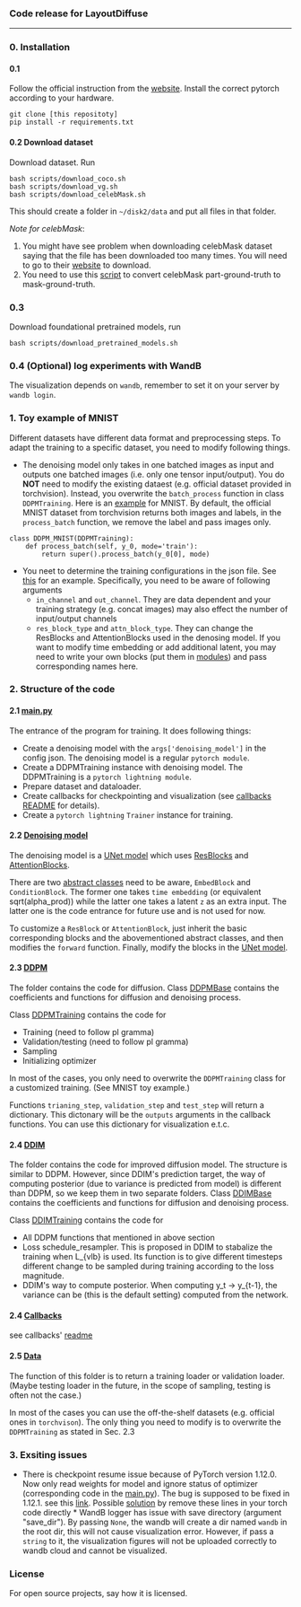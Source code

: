 ### Code release for LayoutDiffuse

---

### 0. Installation
#### 0.1 
Follow the official instruction from the [website](https://pytorch.org/get-started/locally/). Install the correct pytorch according to your hardware.
```
git clone [this repositoty]
pip install -r requirements.txt
```

#### 0.2  Download dataset

Download dataset. Run 
```
bash scripts/download_coco.sh
bash scripts/download_vg.sh
bash scripts/download_celebMask.sh
```

This should create a folder in `~/disk2/data` and put all files in that folder.


*Note for celebMask*: 
 1. You might have see problem when downloading celebMask dataset saying that the file has been downloaded too many times. You will need to go to their [website](https://github.com/switchablenorms/CelebAMask-HQ) to download. 
 2. You need to use this [script](https://github.com/switchablenorms/CelebAMask-HQ/blob/master/face_parsing/Data_preprocessing/g_mask.py) to convert celebMask part-ground-truth to mask-ground-truth.

### 0.3
Download foundational pretrained models, run
```
bash scripts/download_pretrained_models.sh
```

### 0.4 (Optional) log experiments with WandB
The visualization depends on `wandb`, remember to set it on your server by `wandb login`.

### 1. Toy example of MNIST
Different datasets have different data format and preprocessing steps. To adapt the training to a specific dataset, you need to modify following things.
* The denoising model only takes in one batched images as input and outputs one batched images (i.e. only one tensor input/output). You do **NOT** need to modify the existing dataest (e.g. official dataset provided in torchvision). Instead, you overwrite the `batch_process` function in class `DDPMTraining`. Here is an [example](DDPM/DDPM_MNIST.py) for MNIST. By default, the official MNIST dataset from torchvision returns both images and labels, in the `process_batch` function, we remove the label and pass images only.
```
class DDPM_MNIST(DDPMTraining):
    def process_batch(self, y_0, mode='train'):
        return super().process_batch(y_0[0], mode)
```
* You neet to determine the training configurations in the json file. See [this](configs/MNIST.json) for an example. Specifically, you need to be aware of following arguments
    * `in_channel` and `out_channel`. They are data dependent and your training strategy (e.g. concat images) may also effect the number of input/output channels
    * `res_block_type` and `attn_block_type`. They can change the ResBlocks and AttentionBlocks used in the denosing model. If you want to modify time embedding or add additional latent, you may need to write your own blocks (put them in [modules](modules)) and pass corresponding names here.

### 2. Structure of the code

#### 2.1 [main.py](main.py)
The entrance of the program for training. It does following things:
* Create a denoising model with the `args['denoising_model']` in the config json. The denoising model is a regular `pytorch module`.
* Create a DDPMTraining instance with denoising model. The DDPMTraining is a `pytorch lightning module`.
* Prepare dataset and dataloader.
* Create callbacks for checkpointing and visualization (see [callbacks README](callbacks/README.md) for details).
* Create a `pytorch lightning` `Trainer` instance for training. 

#### 2.2 [Denoising model](modules)
The denoising model is a [UNet model](modules/unet.py) which uses [ResBlocks](modules/res_blocks.py) and [AttentionBlocks](modules/attentions.py). 

There are two [abstract classes](modules/__init__.py) need to be aware, `EmbedBlock` and `ConditionBlock`. The former one takes `time embedding` (or equivalent sqrt(alpha_prod)) while the latter one takes a latent `z` as an extra input. The latter one is the code entrance for future use and is not used for now.

To customize a `ResBlock` or `AttentionBlock`, just inherit the basic corresponding blocks and the abovementioned abstract classes, and then modifies the `forward` function. Finally, modify the blocks in the [UNet model](modules/unet.py).

#### 2.3 [DDPM](DDPM)
The folder contains the code for diffusion.
Class [DDPMBase](DDPM/DDPM.py) contains the coefficients and functions for diffusion and denoising process. 

Class [DDPMTraining](DDPM/DDPM.py) contains the code for
* Training (need to follow pl gramma)
* Validation/testing (need to follow pl gramma)
* Sampling
* Initializing optimizer

In most of the cases, you only need to overwrite the `DDPMTraining` class for a customized training. (See MNIST toy example.)

Functions `trianing_step`, `validation_step` and `test_step` will return a dictionary. This dictonary will be the `outputs` arguments in the callback functions. You can use this dictionary for visualization e.t.c.

#### 2.4 [DDIM](DDIM)
The folder contains the code for improved diffusion model. The structure is similar to DDPM. However, since DDIM's prediction target, the way of computing posterior (due to variance is predicted from model) is different than DDPM, so we keep them in two separate folders.
Class [DDIMBase](DDIM/DDIM.py) contains the coefficients and functions for diffusion and denoising process. 

Class [DDIMTraining](DDIM/DDIM.py) contains the code for
* All DDPM functions that mentioned in above section
* Loss schedule_resampler. This is proposed in DDIM to stabalize the training when L_{vlb} is used. Its function is to give different timesteps different change to be sampled during training according to the loss magnitude.
* DDIM's way to compute posterior. When computing y_t -> y_{t-1}, the variance can be (this is the default setting) computed from the network. 


#### 2.4 [Callbacks](callbacks)
see callbacks' [readme](callbacks/README.md)

#### 2.5 [Data](data)
The function of this folder is to return a training loader or validation loader. (Maybe testing loader in the future, in the scope of sampling, testing is often not the case.)

In most of the cases you can use the off-the-shelf datasets (e.g. official ones in `torchvison`). The only thing you need to modify is to overwrite the `DDPMTraining` as stated in Sec. 2.3

### 3. Exsiting issues
* There is checkpoint resume issue because of PyTorch version 1.12.0. Now only read weights for model and ignore status of optimizer (corresponding code in the [main.py](main.py)). The bug is supposed to be fixed in 1.12.1. see this [link](https://github.com/pytorch/pytorch/issues/80809#issuecomment-1175211598). Possible [solution](https://github.com/pytorch/pytorch/commit/11cadb117f65205c09f5576b433a87fcb38705df)
 by remove these lines in your torch code directly * WandB logger has issue with save directory (argument "save_dir"). By passing `None`, the wandb will create a dir named `wandb` in the root dir, this will not cause visualization error. However, if pass a `string` to it, the visualization figures will not be uploaded correctly to wandb cloud and cannot be visualized. 

### License
For open source projects, say how it is licensed.
